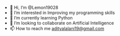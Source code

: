 - 👋 Hi, I’m @Lemon19028
- 👀 I’m interested in Improving my programming skills
- 🌱 I’m currently learning Python 
- 💞️ I’m looking to collaborate on Artificial Intelligence 
- 📫 How to reach me adityalalani19@gmail.com

<!---
Lemon19028/Lemon19028 is a ✨ special ✨ repository because its `README.md` (this file) appears on your GitHub profile.
You can click the Preview link to take a look at your changes.
--->
